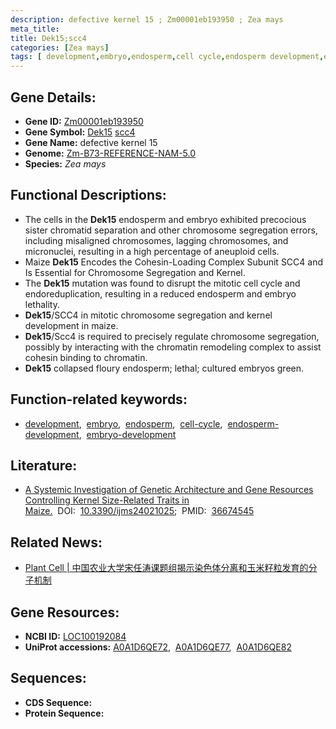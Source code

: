 ```yaml
---
description: defective kernel 15 ; Zm00001eb193950 ; Zea mays
meta_title:
title: Dek15;scc4
categories: [Zea mays]
tags: [ development,embryo,endosperm,cell cycle,endosperm development,embryo development ]
---
```


## Gene Details:
- **Gene ID:**	[Zm00001eb193950](https://www.maizegdb.org/gene_center/gene/Zm00001eb193950)
- **Gene Symbol:** <u>Dek15</u>&nbsp;<u>scc4</u>
- **Gene Name:** defective kernel 15
- **Genome:** [Zm-B73-REFERENCE-NAM-5.0](https://www.maizegdb.org/genome/assembly/Zm-B73-REFERENCE-NAM-5.0)
- **Species:** *Zea mays*

## Functional Descriptions:
   - The cells in the **Dek15** endosperm and embryo exhibited precocious sister chromatid separation and other chromosome segregation errors, including misaligned chromosomes, lagging chromosomes, and micronuclei, resulting in a high percentage of aneuploid cells.
   - Maize **Dek15** Encodes the Cohesin-Loading Complex Subunit SCC4 and Is Essential for Chromosome Segregation and Kernel.
   - The **Dek15** mutation was found to disrupt the mitotic cell cycle and endoreduplication, resulting in a reduced endosperm and embryo lethality.
   - **Dek15**/SCC4 in mitotic chromosome segregation and kernel development in maize.
   - **Dek15**/Scc4 is required to precisely regulate chromosome segregation, possibly by interacting with the chromatin remodeling complex to assist cohesin binding to chromatin.
   - **Dek15** collapsed floury endosperm; lethal; cultured embryos green.

## Function-related keywords:
- [development](/tags/development/),&nbsp;&nbsp;[embryo](/tags/embryo/),&nbsp;&nbsp;[endosperm](/tags/endosperm/),&nbsp;&nbsp;[cell-cycle](/tags/cell-cycle/),&nbsp;&nbsp;[endosperm-development](/tags/endosperm-development/),&nbsp;&nbsp;[embryo-development](/tags/embryo-development/)

## Literature:
   - [A Systemic Investigation of Genetic Architecture and Gene Resources Controlling Kernel Size-Related Traits in Maize.](https://academic.oup.com/plcell/article/31/2/465/5985441)&nbsp;&nbsp;DOI:&nbsp;&nbsp;[10.3390/ijms24021025](https://academic.oup.com/plcell/article/31/2/465/5985441);&nbsp;&nbsp;PMID:&nbsp;&nbsp;[36674545](https://pubmed.ncbi.nlm.nih.gov/36674545/)

## Related News:
   - [Plant Cell | 中国农业大学宋任涛课题组揭示染色体分离和玉米籽粒发育的分子机制](https://mp.weixin.qq.com/s?__biz=MzU3ODY3MDM0NA==&mid=2247489406&idx=1&sn=49d8cbaf48946ffa4f5aa11bbb424a50&chksm=fd708d19ca07040fb06fea89352f7e536d445634475fbee0cd053f54b1cf92d43e84e15ba75f&scene=27#wechat_redirect)

## Gene Resources:
- **NCBI ID:** [LOC100192084](https://www.ncbi.nlm.nih.gov/gene/?term=LOC100192084)
- **UniProt accessions:** [A0A1D6QE72](https://www.uniprot.org/uniprotkb/A0A1D6QE72/entry),&nbsp;&nbsp;[A0A1D6QE77](https://www.uniprot.org/uniprotkb/A0A1D6QE77/entry),&nbsp;&nbsp;[A0A1D6QE82](https://www.uniprot.org/uniprotkb/A0A1D6QE82/entry)

## Sequences:
- **CDS Sequence:**
- **Protein Sequence:**
